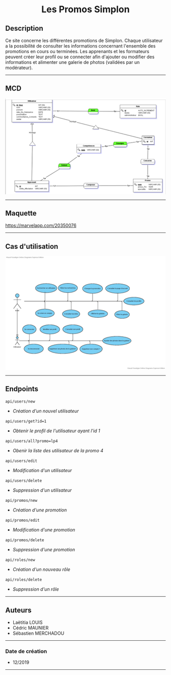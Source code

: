 # <p align='center'>__Les Promos Simplon__</p>

## __Description__

Ce site concerne les différentes promotions de Simplon. Chaque utilisateur a la possibilité de consulter les informations concernant l'ensemble des promotions en cours ou terminées. Les apprenants et les formateurs peuvent créer leur profil ou se connecter afin d'ajouter ou modifier des informations et alimenter une galerie de photos (validées par un modérateur).

---

## __MCD__

![Image_MCD](images/mcd.PNG)

---

## __Maquette__

https://marvelapp.com/20350076

---

## __Cas d'utilisation__

![Image_useCases](images/use_case.jpg)

---

## __Endpoints__

```api/users/new```
- _Création d'un nouvel utilisateur_

```api/users/get?id=1```
- _Obtenir le profil de l'utilisateur ayant l'id 1_

```api/users/all?promo=lp4```
- _Obenir la liste des utilisateur de la promo 4_

```api/users/edit```
- _Modification d'un utilisateur_

```api/users/delete```
- _Suppression d'un utilisateur_

```api/promos/new```
- _Création d'une promotion_

```api/promos/edit```
- _Modification d'une promotion_

```api/promos/delete```
- _Suppression d'une promotion_

```api/roles/new```
- _Création d'un nouveau rôle_

```api/roles/delete```
- _Suppression d'un rôle_

---

## __Auteurs__ 

- Laëtitia LOUIS
- Cédric MAUNIER
- Sébastien MERCHADOU

---

### __Date de création__

- 12/2019

---






